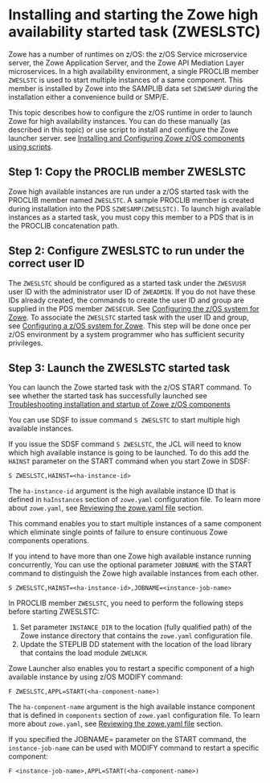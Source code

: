 # Installing and starting the Zowe high availability started task (ZWESLSTC)

Zowe has a number of runtimes on z/OS: the z/OS Service microservice server, the Zowe Application Server, and the Zowe API Mediation Layer microservices. In a high availability environment, a single PROCLIB member `ZWESLSTC` is used to start multiple instances of a same component. This member is installed by Zowe into the SAMPLIB data set `SZWESAMP` during the installation either a convenience build or SMP/E.

This topic describes how to configure the z/OS runtime in order to launch Zowe for high availability instances. You can do these manually (as described in this topic) or use script to install and configure the Zowe launcher server. see [Installing and Configuring Zowe z/OS components using scripts](scripted-configure-server.md#zowe-z-os-components).

## Step 1: Copy the PROCLIB member ZWESLSTC

Zowe high available instances are run under a z/OS started task with the PROCLIB member named `ZWESLSTC`. A sample PROCLIB member is created during installation into the PDS `SZWESAMP(ZWESLSTC)`. To launch high available instances as a started task, you must copy this member to a PDS that is in the PROCLIB concatenation path. 

## Step 2: Configure ZWESLSTC to run under the correct user ID

The `ZWESLSTC` should be configured as a started task under the `ZWESVUSR `user ID with the administrator user ID of `ZWEADMIN`. If you do not have these IDs already created, the commands to create the user ID and group are supplied in the PDS member `ZWESECUR`. See [Configuring the z/OS system for Zowe](configure-zos-system.md). To associate the `ZWESLSTC` started task with the user ID and group, see [Configuring a z/OS system for Zowe](configure-zos-system.md). This step will be done once per z/OS environment by a system programmer who has sufficient security privileges. 

## Step 3: Launch the ZWESLSTC started task

You can launch the Zowe started task with the z/OS START command. To see whether the started task has successfully launched see [Troubleshooting installation and startup of Zowe z/OS components](../troubleshoot/troubleshoot-zos.md)

You can use SDSF to issue command `S ZWESLSTC` to start multiple high available instances. 

If you issue the SDSF command `S ZWESLSTC`, the JCL will need to know which high available instance is going to be launched. To do this add the `HAINST` parameter on the START command when you start Zowe in SDSF:

```
S ZWESLSTC,HAINST=<ha-instance-id>
```

The `ha-instance-id` argument is the high available instance ID that is defined in `haInstances` section of `zowe.yaml` configuration file. To learn more about `zowe.yaml`, see [Reviewing the zowe.yaml file](configure-instance-directory.md) section.

This command enables you to start multiple instances of a same component which eliminate single points of failure to ensure continuous Zowe components operations.

If you intend to have more than one Zowe high available instance running concurrently, You can use the optional parameter `JOBNAME` with the START command to distinguish the Zowe high available instances from each other.

```
S ZWESLSTC,HAINST=<ha-instance-id>,JOBNAME=<instance-job-name>
```

In PROCLIB member `ZWESLSTC`, you need to perform the following steps before starting ZWESLSTC:

1. Set parameter `INSTANCE_DIR` to the location (fully qualified path) of the Zowe instance directory that contains the `zowe.yaml` configuration file.
2. Update the STEPLIB DD statement with the location of the load library that contains the load module `ZWELNCH`.

Zowe Launcher also enables you to restart a specific component of a high available instance by using z/OS MODIFY command:

```
F ZWESLSTC,APPL=START(<ha-component-name>)
```

The `ha-component-name` argument is the high available instance component that is defined in `components` section of `zowe.yaml` configuration file. To learn more about `zowe.yaml`, see [Reviewing the zowe.yaml file](configure-instance-directory.md) section.

If you specified the JOBNAME= parameter on the START command, the `instance-job-name` can be used with MODIFY command to restart a specific component:

```
F <instance-job-name>,APPL=START(<ha-component-name>)
```
